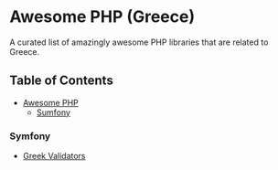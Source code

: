 # Awesome PHP (Greece)

A curated list of amazingly awesome PHP libraries that are related to Greece.

## Table of Contents
- [Awesome PHP](#awesome-php)
    - [Sumfony](#symfony)
    
    
### Symfony
- [Greek Validators](https://github.com/thanosKontos/greek-validators-symfony)
